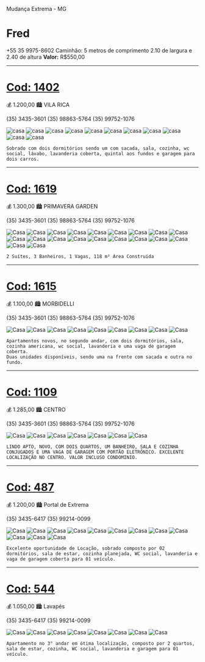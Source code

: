 Mudança Extrema - MG

# Fred

+55 35 9975-8602
Caminhão: 5 metros de comprimento 2.10 de largura e 2.40 de altura
**Valor:** R\$550,00

---

# [Cod: 1402](http://wandreimoveis.com.br/imoveis/para-locacao/em-extrema/no-bairro-vila-rica/casa-padrao/id-1408.html)

💰 1.200,00
🏙 VILA RICA

(35) 3435-3601
(35) 98863-5764
(35) 99752-1076

![casa](http://s.quickfast.com/wandreimoveis/fotos/15329.jpg)
![casa](http://s.quickfast.com/wandreimoveis/fotos/15328.jpg)
![casa](http://s.quickfast.com/wandreimoveis/fotos/15327.jpg)
![casa](http://s.quickfast.com/wandreimoveis/fotos/15326.jpg)
![casa](http://s.quickfast.com/wandreimoveis/fotos/15325.jpg)
![casa](http://s.quickfast.com/wandreimoveis/fotos/15324.jpg)
![casa](http://s.quickfast.com/wandreimoveis/fotos/15323.jpg)
![casa](http://s.quickfast.com/wandreimoveis/fotos/15322.jpg)
![casa](http://s.quickfast.com/wandreimoveis/fotos/15321.jpg)
![casa](http://s.quickfast.com/wandreimoveis/fotos/15320.jpg)
![casa](http://s.quickfast.com/wandreimoveis/fotos/15319.jpg)

    Sobrado com dois dormitórios sendo um com sacada, sala, cozinha, wc social, lávabo, lavanderia coberta, quintal aos fundos e garagem para dois carros.

---

# [Cod: 1619](http://wandreimoveis.com.br/imoveis/para-venda-ou-locacao/em-itapeva/no-bairro-primavera-garden/casa-padrao/id-1627.html)

💰 1.300,00
🏙 PRIMAVERA GARDEN

(35) 3435-3601
(35) 98863-5764
(35) 99752-1076

![Casa](http://s.quickfast.com/wandreimoveis/fotos/18027.jpg)
![Casa](http://s.quickfast.com/wandreimoveis/fotos/18028.jpg)
![Casa](http://s.quickfast.com/wandreimoveis/fotos/18029.jpg)
![Casa](http://s.quickfast.com/wandreimoveis/fotos/18030.jpg)
![Casa](http://s.quickfast.com/wandreimoveis/fotos/18031.jpg)
![Casa](http://s.quickfast.com/wandreimoveis/fotos/18032.jpg)
![Casa](http://s.quickfast.com/wandreimoveis/fotos/18026.jpg)
![Casa](http://s.quickfast.com/wandreimoveis/fotos/18025.jpg)
![Casa](http://s.quickfast.com/wandreimoveis/fotos/18024.jpg)
![Casa](http://s.quickfast.com/wandreimoveis/fotos/18023.jpg)
![Casa](http://s.quickfast.com/wandreimoveis/fotos/18022.jpg)
![Casa](http://s.quickfast.com/wandreimoveis/fotos/18021.jpg)
![Casa](http://s.quickfast.com/wandreimoveis/fotos/18020.jpg)
![Casa](http://s.quickfast.com/wandreimoveis/fotos/18019.jpg)
![Casa](http://s.quickfast.com/wandreimoveis/fotos/18018.jpg)
![Casa](http://s.quickfast.com/wandreimoveis/fotos/18017.jpg)
![Casa](http://s.quickfast.com/wandreimoveis/fotos/18016.jpg)
![Casa](http://s.quickfast.com/wandreimoveis/fotos/18015.jpg)
![Casa](http://s.quickfast.com/wandreimoveis/fotos/18014.jpg)
![Casa](http://s.quickfast.com/wandreimoveis/fotos/18013.jpg)

    2 Suítes, 3 Banheiros, 1 Vagas, 118 m² Área Construída

---

# [Cod: 1615](http://wandreimoveis.com.br/imoveis/para-locacao/em-extrema/no-bairro-morbidelli/apartamento-padrao/id-1623.html)

💰 1.100,00
🏙 MORBIDELLI

(35) 3435-3601
(35) 98863-5764
(35) 99752-1076

![Casa](http://s.quickfast.com/wandreimoveis/fotos/17949.jpg)
![Casa](http://s.quickfast.com/wandreimoveis/fotos/17948.jpg)
![Casa](http://s.quickfast.com/wandreimoveis/fotos/17947.jpg)
![Casa](http://s.quickfast.com/wandreimoveis/fotos/17946.jpg)
![Casa](http://s.quickfast.com/wandreimoveis/fotos/17945.jpg)
![Casa](http://s.quickfast.com/wandreimoveis/fotos/17944.jpg)
![Casa](http://s.quickfast.com/wandreimoveis/fotos/17943.jpg)
![Casa](http://s.quickfast.com/wandreimoveis/fotos/17942.jpg)
![Casa](http://s.quickfast.com/wandreimoveis/fotos/17941.jpg)

    Apartamentos novos, no segundo andar, com dois dormitórios, sala, cozinha americana, wc social, lavanderia e uma vaga de garagem coberta.
    Duas unidades disponíveis, sendo uma na frente com sacada e outra no fundo.

---

# [Cod: 1109](http://wandreimoveis.com.br/imoveis/para-locacao/em-extrema/no-bairro-centro/apartamento-padrao/id-1111.html)

💰 1.285,00
🏙 CENTRO

(35) 3435-3601
(35) 98863-5764
(35) 99752-1076

![Casa](http://s.quickfast.com/wandreimoveis/fotos/18064.jpg)
![Casa](http://s.quickfast.com/wandreimoveis/fotos/18063.jpg)
![Casa](http://s.quickfast.com/wandreimoveis/fotos/18062.jpg)
![Casa](http://s.quickfast.com/wandreimoveis/fotos/18061.jpg)
![Casa](http://s.quickfast.com/wandreimoveis/fotos/18060.jpg)
![Casa](http://s.quickfast.com/wandreimoveis/fotos/18059.jpg)
![Casa](http://s.quickfast.com/wandreimoveis/fotos/18058.jpg)

    LINDO APTO, NOVO, COM DOIS QUARTOS, UM BANHEIRO, SALA E COZINHA CONJUGADOS E UMA VAGA DE GARAGEM COM PORTÃO ELETRÔNICO. EXCELENTE LOCALIZAÇÃO NO CENTRO. VALOR INCLUSO CONDOMINIO.

---

# [Cod: 487](http://lorenzocorretor.com.br/imoveis/para-locacao/em-extrema/no-bairro-portal-de-extrema/casa-sobrado/id-567.html)

💰 1.200,00
🏙 Portal de Extrema

(35) 3435-6417
(35) 99214-0099

![Casa](http://s.quickfast.com/lorenzocorretor/fotos/9910.jpg)
![Casa](http://s.quickfast.com/lorenzocorretor/fotos/10925.jpg)
![Casa](http://s.quickfast.com/lorenzocorretor/fotos/10928.jpg)
![Casa](http://s.quickfast.com/lorenzocorretor/fotos/10927.jpg)
![Casa](http://s.quickfast.com/lorenzocorretor/fotos/10926.jpg)
![Casa](http://s.quickfast.com/lorenzocorretor/fotos/10921.jpg)
![Casa](http://s.quickfast.com/lorenzocorretor/fotos/10924.jpg)
![Casa](http://s.quickfast.com/lorenzocorretor/fotos/10922.jpg)
![Casa](http://s.quickfast.com/lorenzocorretor/fotos/10920.jpg)
![Casa](http://s.quickfast.com/lorenzocorretor/fotos/9900.jpg)
![Casa](http://s.quickfast.com/lorenzocorretor/fotos/9899.jpg)
![Casa](http://s.quickfast.com/lorenzocorretor/fotos/9898.jpg)

    Excelente oportunidade de Locação, sobrado composto por 02 dormitórios, sala de estar, cozinha planejada, WC social, lavanderia e vaga de garagem coberta para 01 veículo.

---

# [Cod: 544](http://lorenzocorretor.com.br/imoveis/para-locacao/em-extrema/no-bairro-lavapes/apartamento-padrao/id-624.html)

💰 1.050,00
🏙 Lavapés

(35) 3435-6417
(35) 99214-0099

![Casa](http://s.quickfast.com/lorenzocorretor/fotos/11204.jpg)
![Casa](http://s.quickfast.com/lorenzocorretor/fotos/11203.jpg)
![Casa](http://s.quickfast.com/lorenzocorretor/fotos/11202.jpg)
![Casa](http://s.quickfast.com/lorenzocorretor/fotos/11201.jpg)
![Casa](http://s.quickfast.com/lorenzocorretor/fotos/11200.jpg)
![Casa](http://s.quickfast.com/lorenzocorretor/fotos/11199.jpg)
![Casa](http://s.quickfast.com/lorenzocorretor/fotos/11198.jpg)
![Casa](http://s.quickfast.com/lorenzocorretor/fotos/11197.jpg)

    Apartamento no 3° andar em ótima localização, composto por 2 quartos, sala de estar, cozinha, WC social, lavanderia e garagem para 01 veículo.
